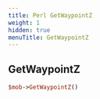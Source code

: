 ```yaml
---
title: Perl GetWaypointZ
weight: 1
hidden: true
menuTitle: GetWaypointZ
---
```

## GetWaypointZ
```perl
$mob->GetWaypointZ()
```